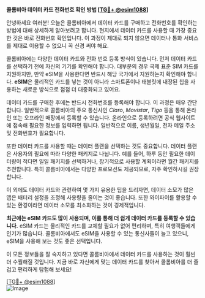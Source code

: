 **콜롬비아 데이터 카드 전화번호 확인 방법 [[TG💪+ @esim1088](https://t.me/s/esim1088)]**

안녕하세요 여러분! 오늘은 콜롬비아에서 데이터 카드를 구매하고 전화번호를 확인하는 방법에 대해 상세하게 알아보려고 합니다. 현지에서 데이터 카드를 사용할 때 가장 중요한 것은 바로 전화번호 확인입니다. 이 과정이 제대로 되지 않으면 데이터나 통화 서비스를 제대로 이용할 수 없으니 꼭 신경 써야 해요. 

콜롬비아에는 다양한 데이터 카드와 전화 번호 등록 방식이 있습니다. 먼저 데이터 카드를 선택하기 전에 자신의 기기를 확인해야 합니다. 대부분의 경우 국제 표준 SIM 카드를 지원하지만, 만약 eSIM을 사용한다면 반드시 해당 국가에서 지원하는지 확인해야 합니다. **eSIM**은 물리적인 카드를 넣는 것이 아니라 스마트폰이나 태블릿에 내장된 칩을 사용하는 새로운 방식으로 점점 더 대중화되고 있어요.

데이터 카드를 구매한 후에는 반드시 전화번호를 등록해야 합니다. 이 과정은 매우 간단합니다. 일반적으로 콜롬비아의 주요 통신사인 *Claro*, *Movistar*, *Tigo* 등을 통해 온라인 또는 오프라인 매장에서 등록할 수 있습니다. 온라인으로 등록하려면 공식 웹사이트에 접속해 필요한 정보를 입력하면 됩니다. 일반적으로 이름, 생년월일, 전자 메일 주소 및 전화번호가 필요합니다. 

또한 데이터 카드를 사용할 때는 데이터 플랜을 선택하는 것도 중요합니다. 데이터 플랜은 사용자의 필요에 따라 다양한 패키지로 나뉩니다. 예를 들어, 하루 동안 필요한 데이터량이 적다면 일일 패키지를 선택하거나, 장기적으로 사용할 계획이라면 월간 패키지를 추천합니다. 특히 콜롬비아에서는 다양한 프로모션도 제공되므로, 자주 확인하시길 권장합니다.

이 외에도 데이터 카드와 관련하여 몇 가지 유용한 팁을 드리자면, 데이터 소모가 많은 앱은 배터리 설정을 조정해 사용량을 줄이는 것이 좋습니다. 또한 와이파이를 활용할 수 있는 환경이라면 데이터 소모를 최소화하는 것이 경제적입니다.

**최근에는 eSIM 카드도 많이 사용되며, 이를 통해 더 쉽게 데이터 카드를 등록할 수 있습니다.** eSIM 카드는 물리적인 카드를 교체할 필요가 없어 편리하며, 특히 여행객들에게 인기가 많습니다. 콜롬비아에서도 eSIM을 사용할 수 있는 통신사들이 늘고 있으니, eSIM을 사용해 보는 것도 좋은 선택입니다.

이 모든 정보들을 잘 숙지하고 있다면 콜롬비아에서 데이터 카드를 사용하는 것이 훨씬 더 수월해질 것입니다. 지금 바로 자신에게 맞는 데이터 카드를 찾아서 콜롬비아를 더 즐겁고 편리하게 탐험해 보세요!

[[TG💪+ @esim1088](https://t.me/s/esim1088)]  
![Image](https://i.postimg.cc/Y0z9fWf4/image.png)